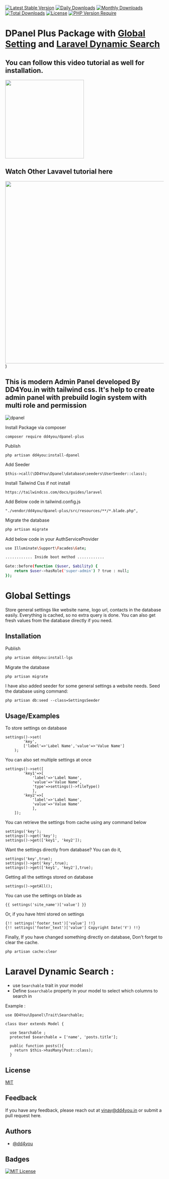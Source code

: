 [![Latest Stable Version](http://poser.pugx.org/dd4you/dpanel-plus/v)](https://packagist.org/packages/dd4you/dpanel-plus)
[![Daily Downloads](http://poser.pugx.org/dd4you/dpanel-plus/d/daily)](https://packagist.org/packages/dd4you/dpanel-plus)
[![Monthly Downloads](http://poser.pugx.org/dd4you/dpanel-plus/d/monthly)](https://packagist.org/packages/dd4you/dpanel-plus)
[![Total Downloads](http://poser.pugx.org/dd4you/dpanel-plus/downloads)](https://packagist.org/packages/dd4you/dpanel-plus)
[![License](http://poser.pugx.org/dd4you/dpanel-plus/license)](https://packagist.org/packages/dd4you/dpanel-plus)
[![PHP Version Require](http://poser.pugx.org/dd4you/dpanel-plus/require/php)](https://packagist.org/packages/dd4you/dpanel-plus)

# DPanel Plus Package with [Global Setting](#global-settings) and [Laravel Dynamic Search](#laravel-dynamic-search)

## You can follow this video tutorial as well for installation.

[<img src="https://img.youtube.com/vi/MYtUdT-vPBI/0.jpg" width="250">](https://youtu.be/MYtUdT-vPBI)

## Watch Other Lavavel tutorial here

[<img src="https://img.youtube.com/vi/MYtUdT-vPBI/0.jpg" width="580">](https://www.youtube.com/channel/UCJow0oaJRC3dWIXIdVcm6Qg?sub_confirmation=1))

## This is modern Admin Panel developed By DD4You.in with tailwind css. It's help to create admin panel with prebuild login system with multi role and permission

![dpanel](https://user-images.githubusercontent.com/41217230/232043577-f93a0300-ced3-49b9-b97a-51176542816d.png)

Install Package via composer

    composer require dd4you/dpanel-plus

Publish

    php artisan dd4you:install-dpanel

Add Seeder

    $this->call(\DD4You\Dpanel\database\seeders\UserSeeder::class);

Install Tailwind Css if not install

    https://tailwindcss.com/docs/guides/laravel

Add Below code in tailwind.config.js

    "./vendor/dd4you/dpanel-plus/src/resources/**/*.blade.php",

Migrate the database

```bash
php artisan migrate
```

Add below code in your AuthServiceProvider

```bash
use Illuminate\Support\Facades\Gate;

............ Inside boot method ............

Gate::before(function ($user, $ability) {
    return $user->hasRole('super-admin') ? true : null;
});

```

# Global Settings

Store general settings like website name, logo url, contacts in the database easily.
Everything is cached, so no extra query is done.
You can also get fresh values from the database directly if you need.

## Installation

Publish

```bash
php artisan dd4you:install-lgs
```

Migrate the database

```bash
php artisan migrate
```

I have also added seeder for some general settings a website needs.
Seed the database using command:

```code
php artisan db:seed --class=SettingsSeeder
```

## Usage/Examples

To store settings on database

```code
settings()->set(
        'key',
        ['label'=>'Label Name','value'=>'Value Name']
    );
```

You can also set multiple settings at once

```code
settings()->set([
        'key1'=>[
            'label'=>'Label Name',
            'value'=>'Value Name',
            'type'=>settings()->fileType()
            ],
        'key2'=>[
            'label'=>'Label Name',
            'value'=>'Value Name'
            ],
    ]);
```

You can retrieve the settings from cache using any command below

```code
settings('key');
settings()->get('key');
settings()->get(['key1', 'key2']);
```

Want the settings directly from database? You can do it,

```code
settings('key',true);
settings()->get('key',true);
settings()->get(['key1', 'key2'],true);
```

Getting all the settings stored on database

```code
settings()->getAll();
```

You can use the settings on blade as

```code
{{ settings('site_name')['value'] }}
```

Or, if you have html stored on settings

```code
{!! settings('footer_text')['value'] !!}
{!! settings('footer_text')['value'] Copyright Date('Y') !!}
```

Finally, If you have changed something directly on database, Don't forget to clear the cache.

```code
php artisan cache:clear
```

# Laravel Dynamic Search :

- use `Searchable` trait in your model
- Define `$searchable` property in your model to select which columns to search in

Example :

```
use DD4You\Dpanel\Trait\Searchable;

class User extends Model {

  use Searchable ;
  protected $searchable = ['name', 'posts.title'];

  public function posts(){
    return $this->hasMany(Post::class);
  }
```

## License

[MIT](https://choosealicense.com/licenses/mit/)

## Feedback

If you have any feedback, please reach out at vinay@dd4you.in or submit a pull request here.

## Authors

- [@dd4you](https://www.github.com/DD4You)

## Badges

[![MIT License](https://img.shields.io/badge/License-MIT-green.svg)](https://choosealicense.com/licenses/mit/)
